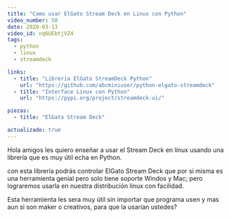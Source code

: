```yaml
---
title: "Como usar ElGato Stream Deck en Linux con Python"
video_number: 50
date: 2020-03-13
video_id: nq6UEbtjVZ4
tags:
  - python
  - linux
  - streamdeck

links:
  - title: "Libreria ElGato StreamDeck Python"
    url: "https://github.com/abcminiuser/python-elgato-streamdeck"
  - title: "Interface Linux con Python"
    url: "https://pypi.org/project/streamdeck-ui/"

piezas:
  - title: "ElGato Stream Deck"

actualizado: true
---
```


Hola amigos les quiero enseñar a usar el Stream Deck en linux usando una librería que es muy útil echa en Python.

con esta librería podrás controlar ElGato Stream Deck que por si misma es una herramienta genial pero solo tiene soporte Windos y Mac; pero lograremos usarla en nuestra distribución linux con facilidad.

Esta herramienta les sera muy útil sin importar que programa usen y mas aun si son maker o creativos, para que la usarían ustedes?

